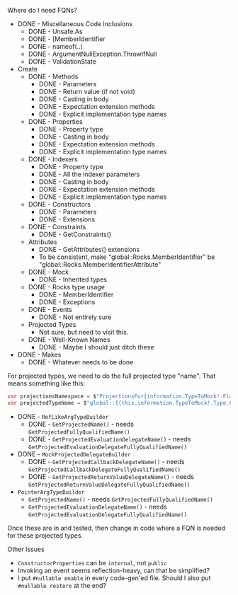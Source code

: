 

Where do I need FQNs?

* DONE - Miscellaneous Code Inclusions
	* DONE - Unsafe.As
	* DONE - [MemberIdentifier
	* DONE - nameof(..)
	* DONE - ArgumentNullException.ThrowIfNull
	* DONE - ValidationState
* Create
	* DONE - Methods
		* DONE - Parameters
		* DONE - Return value (if not void)
		* DONE - Casting in body
		* DONE - Expectation extension methods
		* DONE - Explicit implementation type names
	* DONE - Properties
		* DONE - Property type
		* DONE - Casting in body
		* DONE - Expectation extension methods
		* DONE - Explicit implementation type names
	* DONE - Indexers
		* DONE - Property type
		* DONE - All the indexer parameters
		* DONE - Casting in body
		* DONE - Expectation extension methods
		* DONE - Explicit implementation type names
	* DONE - Constructors
		* DONE - Parameters
		* DONE - Extensions
	* DONE - Constraints
		* DONE - GetConstraints()
	* Attributes
		* DONE - GetAttributes() extensions
		* To be consistent, make "global::Rocks.MemberIdentifier" be "global::Rocks.MemberIdentifierAttribute"
	* DONE - Mock
		* DONE - Inherited types
	* DONE - Rocks type usage
		* DONE - MemberIdentifier
		* DONE - Exceptions
	* DONE - Events
		* DONE - Not entirely sure
	* Projected Types
		* Not sure, but need to visit this.
	* DONE - Well-Known Names
		* DONE - Maybe I should just ditch these
* DONE - Makes
	* DONE - Whatever needs to be done
	
For projected types, we need to do the full projected type "name". That means something like this:

```csharp
var projectionsNamespace = $"ProjectionsFor{information.TypeToMock!.FlattenedName}";
var projectedTypeName = $"global::{{this.information.TypeToMock!.Type.ContainingNamespace!.ToDisplayString()}.{projectionsNamespace}";
```

* DONE - `RefLikeArgTypeBuilder`
  * DONE - `GetProjectedName()` - needs `GetProjectedFullyQualifiedName()`
  * DONE - `GetProjectedEvaluationDelegateName()` - needs `GetProjectedEvaluationDelegateFullyQualifiedName()`
* DONE - `MockProjectedDelegateBuilder`  
  * DONE - `GetProjectedCallbackDelegateName()` - needs `GetProjectedCallbackDelegateFullyQualifiedName()`
  * DONE - `GetProjectedReturnValueDelegateName()` - needs `GetProjectedReturnValueDelegateFullyQualifiedName()`
* `PointerArgTypeBuilder`
  * `GetProjectedName()` - needs `GetProjectedFullyQualifiedName()`
  * `GetProjectedEvaluationDelegateName()` - needs `GetProjectedEvaluationDelegateFullyQualifiedName()`

Once these are in and tested, then change in code where a FQN is needed for these projected types.

Other Issues
* `ConstructorProperties` can be `internal`, not `public`
* Invoking an event seems reflection-heavy, can that be simplified?
* I put `#nullable enable` in every code-gen'ed file. Should I also put `#nullable restore` at the end?